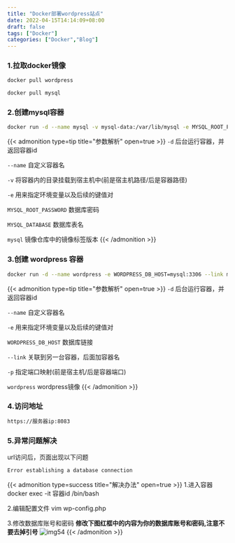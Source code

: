 ```yaml
---
title: "Docker部署wordpress站点"
date: 2022-04-15T14:14:09+08:00
draft: false
tags: ["Docker"]
categories: ["Docker","Blog"]
---
```


### 1.拉取docker镜像
```bash
docker pull wordpress

docker pull mysql
```

### 2.创建mysql容器
```bash
docker run -d --name mysql -v mysql-data:/var/lib/mysql -e MYSQL_ROOT_PASSWORD=root -e MYSQL_DATABASE=wordpress mysql
```
{{< admonition type=tip title="参数解析" open=true >}}
`-d`                    后台运行容器，并返回容器id

`--name`                自定义容器名  

`-v`                    将容器内的目录挂载到宿主机中(前是宿主机路径/后是容器路径)

`-e`                    用来指定环境变量以及后续的键值对

`MYSQL_ROOT_PASSWORD`   数据库密码

`MYSQL_DATABASE`        数据库表名

`mysql`             镜像仓库中的镜像标签版本
{{< /admonition >}}


### 3.创建 wordpress 容器
```bash
docker run -d --name wordpress -e WORDPRESS_DB_HOST=mysql:3306 --link mysql -p 8083:80 wordpress
```
{{< admonition type=tip title="参数解析" open=true >}}
`-d`                    后台运行容器，并返回容器id

`--name`                自定义容器名  

`-e`                    用来指定环境变量以及后续的键值对

`WORDPRESS_DB_HOST`     数据库链接

`--link`                关联到另一台容器，后面加容器名

`-p`                    指定端口映射(前是宿主机/后是容器端口)

`wordpress`             wordpress镜像
{{< /admonition >}}

### 4.访问地址
```bash
https://服务器ip:8083
```

### 5.异常问题解决
url访问后，页面出现以下问题
```bash
Error establishing a database connection
```

{{< admonition type=success title="解决办法" open=true >}}
1.进入容器
docker exec -it 容器id /bin/bash

2.编辑配置文件
vim wp-config.php

3.修改数据库账号和密码
**修改下图红框中的内容为你的数据库账号和密码,注意不要去掉引号**
![img54](/img/img54.png)
{{< /admonition >}}